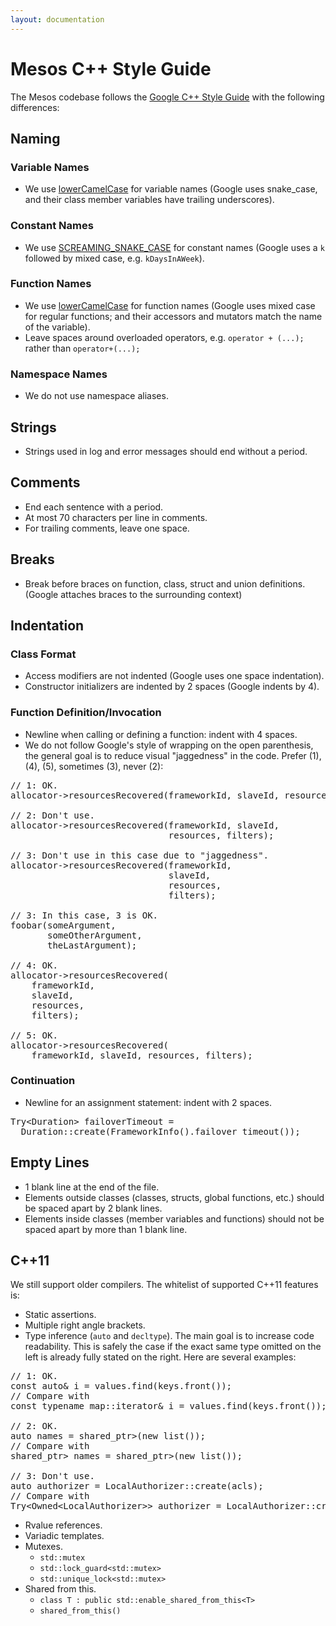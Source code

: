 ```yaml
---
layout: documentation
---
```


# Mesos C++ Style Guide

The Mesos codebase follows the [Google C++ Style Guide](http://google-styleguide.googlecode.com/svn/trunk/cppguide.xml) with the following differences:

## Naming

### Variable Names
* We use [lowerCamelCase](http://en.wikipedia.org/wiki/CamelCase#Variations_and_synonyms) for variable names (Google uses snake_case, and their class member variables have trailing underscores).

### Constant Names
* We use [SCREAMING_SNAKE_CASE](http://en.wikipedia.org/wiki/Letter_case#Special_case_styles) for constant names (Google uses a `k` followed by mixed case, e.g. `kDaysInAWeek`).

### Function Names
* We use [lowerCamelCase](http://en.wikipedia.org/wiki/CamelCase#Variations_and_synonyms) for function names (Google uses mixed case for regular functions; and their accessors and mutators match the name of the variable).
* Leave spaces around overloaded operators, e.g. `operator + (...);` rather than `operator+(...);`

### Namespace Names
* We do not use namespace aliases.

## Strings
* Strings used in log and error messages should end without a period.

## Comments
* End each sentence with a period.
* At most 70 characters per line in comments.
* For trailing comments, leave one space.

## Breaks
* Break before braces on function, class, struct and union definitions. (Google attaches braces to the surrounding context)

## Indentation

### Class Format
* Access modifiers are not indented (Google uses one space indentation).
* Constructor initializers are indented by 2 spaces (Google indents by 4).

### Function Definition/Invocation
* Newline when calling or defining a function: indent with 4 spaces.
* We do not follow Google's style of wrapping on the open parenthesis, the general goal is to reduce visual "jaggedness" in the code. Prefer (1), (4), (5), sometimes (3), never (2):

<pre>
// 1: OK.
allocator->resourcesRecovered(frameworkId, slaveId, resources, filters);

// 2: Don't use.
allocator->resourcesRecovered(frameworkId, slaveId,
                              resources, filters);

// 3: Don't use in this case due to "jaggedness".
allocator->resourcesRecovered(frameworkId,
                              slaveId,
                              resources,
                              filters);

// 3: In this case, 3 is OK.
foobar(someArgument,
       someOtherArgument,
       theLastArgument);

// 4: OK.
allocator->resourcesRecovered(
    frameworkId,
    slaveId,
    resources,
    filters);

// 5: OK.
allocator->resourcesRecovered(
    frameworkId, slaveId, resources, filters);
</pre>

### Continuation
* Newline for an assignment statement: indent with 2 spaces.

<pre>
Try&lt;Duration&gt; failoverTimeout =
  Duration::create(FrameworkInfo().failover_timeout());
</pre>

## Empty Lines
* 1 blank line at the end of the file.
* Elements outside classes (classes, structs, global functions, etc.) should be spaced apart by 2 blank lines.
* Elements inside classes (member variables and functions) should not be spaced apart by more than 1 blank line.

## C++11

We still support older compilers. The whitelist of supported C++11 features is:

* Static assertions.
* Multiple right angle brackets.
* Type inference (`auto` and `decltype`). The main goal is to increase code readability. This is safely the case if the exact same type omitted on the left is already fully stated on the right. Here are several examples:

<pre>
// 1: OK.
const auto& i = values.find(keys.front());
// Compare with
const typename map::iterator& i = values.find(keys.front());

// 2: OK.
auto names = shared_ptr<list<string>>(new list<string>());
// Compare with
shared_ptr<list<string>> names = shared_ptr<list<string>>(new list<string>());

// 3: Don't use.
auto authorizer = LocalAuthorizer::create(acls);
// Compare with
Try&lt;Owned&lt;LocalAuthorizer>> authorizer = LocalAuthorizer::create();
</pre>

* Rvalue references.
* Variadic templates.
* Mutexes.
  * `std::mutex`
  * `std::lock_guard<std::mutex>`
  * `std::unique_lock<std::mutex>`
* Shared from this.
  * `class T : public std::enable_shared_from_this<T>`
  * `shared_from_this()`
